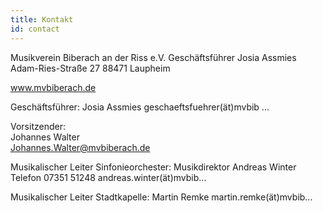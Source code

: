 ```yaml
---
title: Kontakt
id: contact
---
```

Musikverein Biberach an der Riss e.V.
Geschäftsführer Josia Assmies
Adam-Ries-Straße 27
88471 Laupheim

www.mvbiberach.de

Geschäftsführer:
Josia Assmies
geschaeftsfuehrer(ät)mvbib ...

Vorsitzender:\
Johannes Walter\
Johannes.Walter@mvbiberach.de

Musikalischer Leiter Sinfonieorchester:
Musikdirektor Andreas Winter
Telefon 07351 51248
andreas.winter(ät)mvbib...

Musikalischer Leiter Stadtkapelle:
Martin Remke
martin.remke(ät)mvbib...